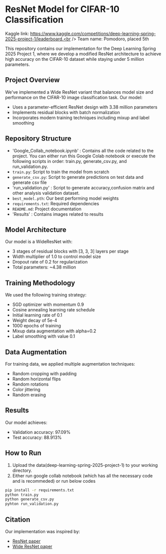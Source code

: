 # ResNet Model for CIFAR-10 Classification

Kaggle link: https://www.kaggle.com/competitions/deep-learning-spring-2025-project-1/leaderboard.<br />
Team name: Pomodoro, placed 5th

This repository contains our implementation for the Deep Learning Spring 2025 Project 1, where we develop a modified ResNet architecture to achieve high accuracy on the CIFAR-10 dataset while staying under 5 million parameters.


## Project Overview

We've implemented a Wide ResNet variant that balances model size and performance on the CIFAR-10 image classification task. Our model:
- Uses a parameter-efficient ResNet design with 3.38 million parameters
- Implements residual blocks with batch normalization
- Incorporates modern training techniques including mixup and label smoothing

## Repository Structure

- 'Google_Collab_notebook.ipynb' : Contains all the code related to the project. You can either run this Google Colab notebook or execute the following scripts in order: train.py, generate_csv.py, and run_validation.py.
- `train.py`: Script to train the model from scratch
- `generate_csv.py`: Script to generate predictions on test data and generate csv file 
-  'run_validation.py' : Script to generate accuracy,confusion matrix and other analysis validation dataset.
- `best_model.pth`: Our best performing model weights
- `requirements.txt`: Required dependencies
- `README.md`: Project documentation
- 'Results' : Contains images related to results

## Model Architecture

Our model is a WideResNet with:
- 3 stages of residual blocks with [3, 3, 3] layers per stage
- Width multiplier of 1.0 to control model size
- Dropout rate of 0.2 for regularization
- Total parameters: ~4.38 million

## Training Methodology

We used the following training strategy:
- SGD optimizer with momentum 0.9
- Cosine annealing learning rate schedule
- Initial learning rate of 0.1
- Weight decay of 5e-4
- 1000 epochs of training
- Mixup data augmentation with alpha=0.2
- Label smoothing with value 0.1

## Data Augmentation

For training data, we applied multiple augmentation techniques:
- Random cropping with padding
- Random horizontal flips
- Random rotations
- Color jittering
- Random erasing

## Results

Our model achieves:
- Validation accuracy: 97.09%
- Test accuracy: 88.913%

## How to Run

1. Upload the data(deep-learning-spring-2025-project-1) to your working directory. 
2. Either run google collab notebook (which has all the necessary code and is recommeded) or run below codes

```bash
pip install -r requirements.txt
python train.py
python generate_csv.py
pyhton run_validation.py
```


## Citation
Our implementation was inspired by:
- [ResNet paper](https://arxiv.org/abs/1512.03385)
- [Wide ResNet paper](https://arxiv.org/abs/1605.07146)
